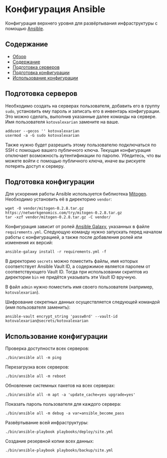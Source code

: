 Конфигурация Ansible
====================

Конфигурация верхнего уровня для развёртывания инфраструктуры с помощью
[Ansible](https://www.ansible.com).



Содержание
----------

* [Обзор](#конфигурация-ansible)
* [Содержание](#содержание)
* [Подготовка серверов](#подготовка-серверов)
* [Подготовка конфигурации](#подготовка-конфигурации)
* [Использование конфигурации](#использование-конфигурации)



Подготовка серверов
-------------------

Необходимо создать на серверах пользователя, добавить его в группу `sudo`,
установить ему пароль и записать его в инвентарь конфигурации. Это можно
сделать, выполнив указанные далее команды на сервере. Имя пользователя
`kotovalexarian` замените на ваше.

```
adduser --gecos '' kotovalexarian
usermod -a -G sudo kotovalexarian
```

Также нужно будет разрешить этому пользователю подключаться по SSH с помощью
вашего публичного ключа. Текущая конфигурация отключает возможность
аутентификации по паролю. Убедитесь, что вы можете войти с помощью публичного
ключа, иначе вы рискуете потерять доступ к серверу.



Подготовка конфигурации
-----------------------

Для ускорения работы Ansible используется библиотека
[Mitogen](https://mitogen.networkgenomics.com/). Необходимо установить её
в директорию `vendor`:

```
wget -O vendor/mitogen-0.2.8.tar.gz https://networkgenomics.com/try/mitogen-0.2.8.tar.gz
tar -xzf vendor/mitogen-0.2.8.tar.gz -C vendor/
```

Конфигурация зависит от ролей [Ansible Galaxy](https://galaxy.ansible.com),
указанных в файле `requirements.yml`. Следующую команду нужно запускать
перед началом работы с конфигурацией, а также после добавления ролей
или изменения их версий:

```
ansible-galaxy install -r requirements.yml -f
```

В директорию `secrets` можно поместить файлы, имя которых соответствует
Ansible Vault ID, а содержимое является паролем от соответствующего Vault ID.
Тогда при использовании скриптов из директории `bin` не придётся указывать эти
Vault ID вручную.

В файл `admin` нужно поместить имя своего пользователя (например,
`kotovalexarian`).

Шифрование секретных данных осуществляется следующей командой
(имя пользователя заменить):

```
ansible-vault encrypt_string 'passw0rd' --vault-id kotovalexarian@secrets/kotovalexarian
```


Использование конфигурации
--------------------------

Проверка доступности всех серверов:

```
./bin/ansible all -m ping
```

Перезагрузка всех серверов:

```
./bin/ansible all -m reboot
```

Обновление системных пакетов на всех серверах:

```
./bin/ansible all -m apt -a 'update_cache=yes upgrade=yes'
```

Показать пароль пользователя для каждого сервера:

```
./bin/ansible all -m debug -a var=ansible_become_pass
```

Развёртывание всей инфраструктуры:

```
./bin/ansible-playbook playbooks/deploy/site.yml
```

Создание резервной копии всех данных:

```
./bin/ansible-playbook playbooks/backup/site.yml
```
